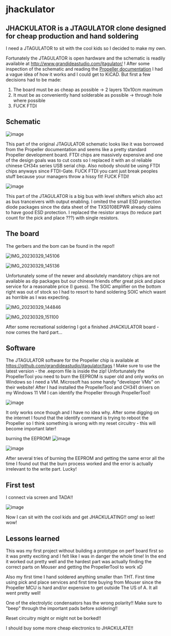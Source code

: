 # jhackulator
## JHACKULATOR is a JTAGULATOR clone designed for cheap production and hand soldering

I need a JTAGULATOR to sit with the cool kids so I decided to make my own.

Fortunately the JTAGULATOR is open hardware and the schematic is readily available at http://www.grandideastudio.com/jtagulator/ ! After some inspection of the schematic and reading the [Propeller documentation](https://www.parallax.com/download/propeller-1-documentation/) I had a vague idea of how it works and I could get to KiCAD. But first a few decisions had to be made:
1. The board must be as cheap as possible -> 2 layers 10x10cm maximum
2. It must be as conveniently hand solderable as possible -> through hole where possible
3. FUCK FTDI

## Schematic

![image](https://user-images.githubusercontent.com/67259802/228602237-59398d7c-660e-4c9b-b701-7e299982f688.png)

This part of the original JTAGULATOR schematic looks like it was borrowed from the Propeller documentation and seems like a pretty standard Propeller development board. FTDI chips are massively expensive and one of the design goals was to cut costs so I replaced it with an ol reliable chinese CH34x series USB serial chip. Also nobody should be using FTDI chips anyways since FTDI-Gate. FUCK FTDI you cant just break peoples stuff because your managers throw a hissy fit! FUCK FTDI!

![image](https://user-images.githubusercontent.com/67259802/228603723-a6825012-9d70-4ad5-962f-0d0cf6194300.png)

This part of the JTAGULATOR is a big bus with level shifters which also act as bus tranceivers with output enabling. I omited the small ESD protection diode packages since the data sheet of the TXS0108EPWR already claims to have good ESD protection. I replaced the resistor arrays (to reduce part count for the pick and place ???) with single resistors.

## The board

The gerbers and the bom can be found in the repo!!


![IMG_20230329_145106](https://user-images.githubusercontent.com/67259802/228597561-b281a742-05c0-4484-ae83-dcc9a04f104d.jpg)

![IMG_20230329_145136](https://user-images.githubusercontent.com/67259802/228597604-eb4ee8c8-17fa-4c23-9e03-52d08cb9841a.jpg)


Unfortunately some of the newer and absolutely mandatory chips are not available as dip packages but our chinese friends offer great pick and place service for a reasonable price (I guess). The SOIC amplifier on the bottom right was out of stock so I had to resort to hand soldering SOIC which wasnt as horrible as I was expecting.

![IMG_20230329_144846](https://user-images.githubusercontent.com/67259802/228597365-b66f541c-f4ae-4bfa-9b90-227474ab846e.jpg)

![IMG_20230329_151100](https://user-images.githubusercontent.com/67259802/228597702-fd41f794-7d1f-49eb-ae54-5d1814fbaaf8.jpg)

After some recreational soldering I got a finished JHACKULATOR board - now comes the hard part...

## Software

The JTAGULATOR software for the Propeller chip is available at https://github.com/grandideastudio/jtagulator/tags ! Make sure to use the latest version - the .eeprom file is inside the zip!
Unfortunately the PropellerTool you need to burn the EEPROM is super old and only works on Windows so I need a VM. Microsoft has some handy "developer VMs" on their website! After I had installed the PropellerTool and CH341 drivers on my Windows 11 VM I can identify the Propeller through PropellerTool!

![image](https://user-images.githubusercontent.com/67259802/228582217-4f0e9f21-9676-42a7-a6c2-85c3141d1738.png)

It only works once though and I have no idea why. After some digging on the internet I found that the identify command is trying to reboot the Propeller so I think something is wrong with my reset circuitry - this will become important later!

burning the EEPROM!
![image](https://user-images.githubusercontent.com/67259802/228582808-9dfd0662-77fd-4f40-8952-0b3597b5688c.png)

![image](https://user-images.githubusercontent.com/67259802/228582978-58eef3c0-f042-4c18-a18c-8013d602db46.png)

After several tries of burning the EEPROM and getting the same error all the time I found out that the burn process worked and the error is actually irrelevant to the write part. Lucky!

## First test

I connect via screen and TADA!!


![image](https://user-images.githubusercontent.com/67259802/228581604-1917a8f6-f964-4434-a611-289c50b1971b.png)

Now I can sit with the cool kids and get JHACKULATING!! omg! so leet! wow!

## Lessons learned

This was my first project without building a prototype on perf board first so it was pretty exciting and I felt like I was in danger the whole time! In the end it worked out pretty well and the hardest part was actually finding the correct parts on Mouser and getting the PropellerTool to work xD

Also my first time I hand soldered anything smaller than THT. First time using pick and place services and first time buying from Mouser since the Propeller MCU is hard and/or expensive to get outside The US of A. It all went pretty well!

One of the electrolytic condensators has the wrong polarity!! Make sure to "beep" through the important pads before soldering!!

Reset circuitry might or might not be borked!!

I should buy some more cheap electronics to JHACKULATE!!
